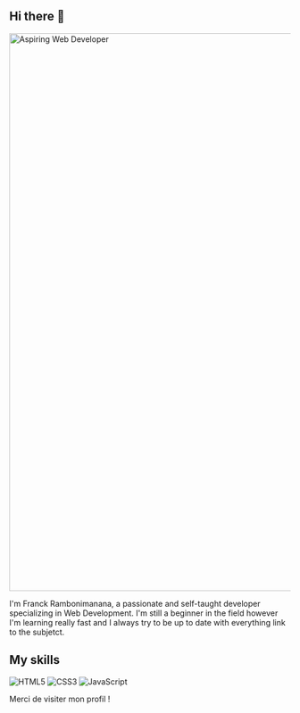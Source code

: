 ## Hi there 👋

<img src="https://res.cloudinary.com/diclj93tn/image/upload/v1732528843/DALL_E-2024-11-25-10.58_tzsvlw.png" alt="Aspiring Web Developer" width="1000" />

I'm Franck Rambonimanana, a passionate  and self-taught developer specializing in Web Development. I'm still a beginner in the field however I'm learning really fast and I always try to be up to date with everything link to the subjetct.

## My skills
![HTML5](https://img.shields.io/badge/HTML5-E34F26?style=for-the-badge&logo=html5&logoColor=white)
![CSS3](https://img.shields.io/badge/CSS3-1572B6?style=for-the-badge&logo=css3&logoColor=white)
![JavaScript](https://img.shields.io/badge/JavaScript-F7DF1E?style=for-the-badge&logo=javascript&logoColor=black)

Merci de visiter mon profil !


